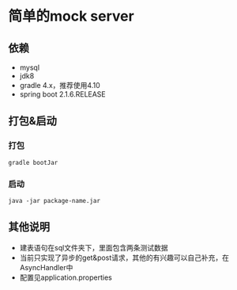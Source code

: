 # 简单的mock server
## 依赖
- mysql
- jdk8
- gradle 4.x，推荐使用4.10
- spring boot 2.1.6.RELEASE

## 打包&启动
### 打包
```
gradle bootJar
```
### 启动
```
java -jar package-name.jar
```

## 其他说明
- 建表语句在sql文件夹下，里面包含两条测试数据
- 当前只实现了异步的get&post请求，其他的有兴趣可以自己补充，在AsyncHandler中
- 配置见application.properties